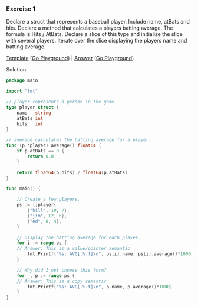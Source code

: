 ### Exercise 1

Declare a struct that represents a baseball player. Include name, atBats and hits. Declare a method that calculates a players batting average. The formula is Hits / AtBats. Declare a slice of this type and initialize the slice with several players. Iterate over the slice displaying the players name and batting average.

[Template](exercises/template1/template1.go) ([Go Playground](https://play.golang.org/p/IG5uqVRTrc)) |
[Answer](exercises/exercise1/exercise1.go) ([Go Playground](https://play.golang.org/p/1vr9fCLEO8))

Solution:
```go
package main

import "fmt"

// player represents a person in the game.
type player struct {
	name   string
	atBats int
	hits   int
}

// average calculates the batting average for a player.
func (p *player) average() float64 {
	if p.atBats == 0 {
		return 0.0
	}

	return float64(p.hits) / float64(p.atBats)
}

func main() {

	// Create a few players.
	ps := []player{
		{"bill", 10, 7},
		{"jim", 12, 6},
		{"ed", 6, 4},
	}

	// Display the batting average for each player.
	for i := range ps {
    // Answer: This is a value/pointer semantic
		fmt.Printf("%s: AVG[.%.f]\n", ps[i].name, ps[i].average()*1000)
	}

	// Why did I not choose this form?
	for _, p := range ps {
    // Answer: This is a copy semantic
		fmt.Printf("%s: AVG[.%.f]\n", p.name, p.average()*1000)
	}
}

```
